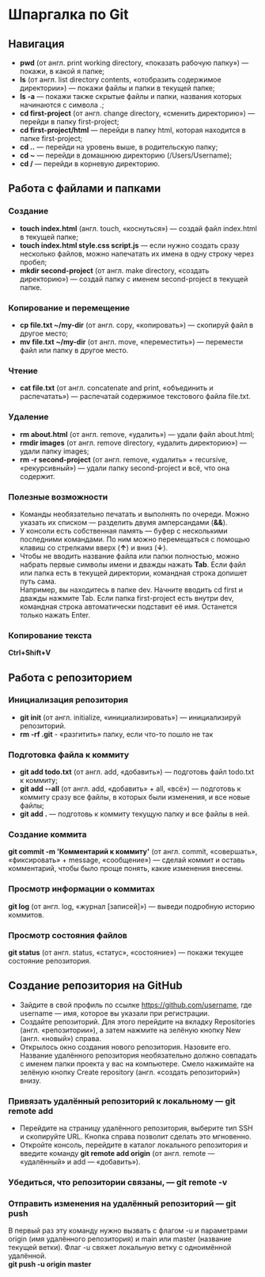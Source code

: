 # Шпаргалка по Git


## Навигация <br>
- **pwd** (от англ. print working directory, «показать рабочую папку») — покажи, в какой я папке; <br>
- **ls** (от англ. list directory contents, «отобразить содержимое директории») — покажи файлы и папки в текущей папке; <br>
- **ls -a** — покажи также скрытые файлы и папки, названия которых начинаются с символа .; <br>
- **cd first-project** (от англ. change directory, «сменить директорию») — перейди в папку first-project; <br>
- **cd first-project/html** — перейди в папку html, которая находится в папке first-project; <br>
- **cd ..** — перейди на уровень выше, в родительскую папку; <br>
- **cd ~** — перейди в домашнюю директорию (/Users/Username); <br>
- **cd /** — перейди в корневую директорию.


## Работа с файлами и папками <br>
### Создание <br>
- **touch index.html** (англ. touch, «коснуться») — создай файл index.html в текущей папке; <br>
- **touch index.html style.css script.js** — если нужно создать сразу несколько файлов, можно напечатать их имена в одну строку через пробел; <br>
- **mkdir second-project** (от англ. make directory, «создать директорию») — создай папку с именем second-project в текущей папке. <br>
### Копирование и перемещение <br>
- **cp file.txt ~/my-dir** (от англ. copy, «копировать») — скопируй файл в другое место; <br>
- **mv file.txt ~/my-dir** (от англ. move, «переместить») — перемести файл или папку в другое место. <br>
### Чтение <br>
- **cat file.txt** (от англ. concatenate and print, «объединить и распечатать») — распечатай содержимое текстового файла file.txt. <br>
### Удаление <br>
- **rm about.html** (от англ. remove, «удалить») — удали файл about.html; <br>
- **rmdir images** (от англ. remove directory, «удалить директорию») — удали папку images; <br>
- **rm -r second-project** (от англ. remove, «удалить» + recursive, «рекурсивный») — удали папку second-project и всё, что она содержит. <br>
### Полезные возможности <br>
- Команды необязательно печатать и выполнять по очереди. Можно указать их списком — разделить двумя амперсандами (**&&**). <br>
- У консоли есть собственная память — буфер с несколькими последними командами. По ним можно перемещаться с помощью клавиш со стрелками вверх (**↑**) и вниз (**↓**). <br>
- Чтобы не вводить название файла или папки полностью, можно набрать первые символы имени и дважды нажать **Tab**. Если файл или папка есть в текущей директории, командная строка допишет путь сама.  <br>
Например, вы находитесь в папке dev. Начните вводить cd first и дважды нажмите Tab. Если папка first-project есть внутри dev, командная строка автоматически подставит её имя. Останется только нажать Enter. <br>
### Копирование текста <br>
**Ctrl+Shift+V** <br>


## Работа с репозиторием <br>
### Инициализация репозитория <br>
- **git init** (от англ. initialize, «инициализировать») — инициализируй репозиторий. <br>
- **rm -rf .git** - «разгитить» папку, если что-то пошло не так <br>
### Подготовка файла к коммиту <br>
- **git add todo.txt** (от англ. add, «добавить») — подготовь файл todo.txt к коммиту; <br>
- **git add --all** (от англ. add, «добавить» + all, «всё») — подготовь к коммиту сразу все файлы, в которых были изменения, и все новые файлы; <br>
- **git add .** — подготовь к коммиту текущую папку и все файлы в ней. <br>
### Создание коммита <br>
**git commit -m 'Комментарий к коммиту'** (от англ. commit, «совершать», «фиксировать» + message, «сообщение») — сделай коммит и оставь комментарий, чтобы было проще понять, какие изменения внесены. <br>
### Просмотр информации о коммитах <br>
**git log** (от англ. log, «журнал [записей]») — выведи подробную историю коммитов. <br>
### Просмотр состояния файлов <br>
**git status** (от англ. status, «статус», «состояние») — покажи текущее состояние репозитория. <br>


## Создание репозитория на GitHub <br>
- Зайдите в свой профиль по ссылке https://github.com/username, где username — имя, которое вы указали при регистрации. <br>
- Создайте репозиторий. Для этого перейдите на вкладку Repositories (англ. «репозитории»), а затем нажмите на зелёную кнопку New (англ. «новый») справа. <br>
- Открылось окно создания нового репозитория. Назовите его. Название удалённого репозитория необязательно должно совпадать с именем папки проекта у вас на компьютере. Смело нажимайте на зелёную кнопку Create repository (англ. «создать репозиторий») внизу. <br>
### Привязать удалённый репозиторий к локальному — git remote add <br>
- Перейдите на страницу удалённого репозитория, выберите тип SSH и скопируйте URL. Кнопка справа позволит сделать это мгновенно. <br>
- Откройте консоль, перейдите в каталог локального репозитория и введите команду **git remote add origin** (от англ. remote — «удалённый» и add — «добавить»). <br>
### Убедиться, что репозитории связаны, — git remote -v <br>
### Отправить изменения на удалённый репозиторий — git push <br>
В первый раз эту команду нужно вызвать с флагом -u и параметрами origin (имя удалённого репозитория) и main или master (название текущей ветки). Флаг -u свяжет локальную ветку с одноимённой удалённой. <br>
**git push -u origin master**
